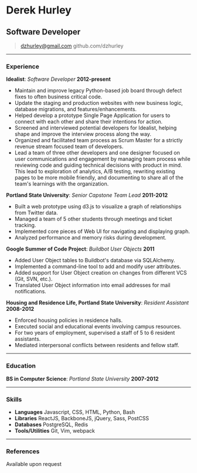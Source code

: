 # Derek Hurley
## Software Developer

> dzhurley@gmail.com
> github.com/dzhurley

---

### Experience

**Idealist**: *Software Developer*  __2012-present__

* Maintain and improve legacy Python-based job board through defect fixes to often business critical code.
* Update the staging and production websites with new business logic, database migrations, and features/enhancements.
* Helped develop a prototype Single Page Application for users to connect with each other and share their intentions for action.
* Screened and interviewed potential developers for Idealist, helping shape and improve the interview process along the way.
* Organized and facilitated team process as Scrum Master for a strictly revenue stream focused team of developers.
* Lead a team of three other developers and one designer focused on user communications and engagement by managing team process while reviewing code and guiding technical decisions with product in mind. This lead to exploration of analytics, A/B testing, rewriting existing pages to be more mobile friendly, and documenting to share all of the team's learnings with the organization.

**Portland State University**: *Senior Capstone Team Lead*  __2011-2012__

* Built a web prototype using d3.js to visualize a graph of relationships from Twitter data.
* Managed a team of 5 other students through meetings and ticket tracking.
* Implemented core pieces of Web UI for navigating and displaying graph.
* Analyzed performance and memory risks during development.

**Google Summer of Code Project**: *Buildbot User Objects*  __2011__

* Added User Object tables to Buildbot's database via SQLAlchemy.
* Implemented a command-line tool to add and modify user attributes.
* Added support for User Object creation on changes from different VCS (Git, SVN, etc.).
* Translated User Object information into email addresses for mail notifications.

**Housing and Residence Life, Portland State University**: *Resident Assistant* __2008-2012__

* Enforced housing policies in residence halls.
* Executed social and educational events involving campus resources.
* For two years of employment, supervised a staff of 5 to 6 resident assistants.
* Mediated interpersonal conflicts between residents and fellow staff.

---

### Education

**BS in Computer Science**: *Portland State University* __2007-2012__

---

### Skills

* **Languages** Javascript, CSS, HTML, Python, Bash
* **Libraries** ReactJS, BackboneJS, jQuery, Sass, PostCSS
* **Databases** PostgreSQL, Redis
* **Tools/Utilities** Git, Vim, webpack

---

### References

Available upon request
